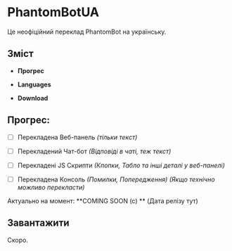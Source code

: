 # PhantomBotUA

Це неофіційний переклад PhantomBot на українську.

## Зміст

- **Прогрес**

- **Languages**

- **Download**

## Прогрес:

- [ ] Перекладена Веб-панель *(тільки текст)*

- [ ] Перекладений Чат-бот *(Відповіді в чаті, теж текст)*

- [ ] Перекладені JS Скрипти *(Кпопки, Табло та інші деталі у веб-панелі)*

- [ ] Перекладена Консоль *(Помилки, Попередження) (Якщо технічно можливо перекласти)*

Актуально на момент: **COMING SOON (c) ** (Дата релізу тут)

## Завантажити

Скоро.
